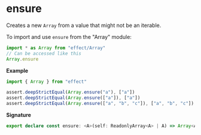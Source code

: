 # ensure

Creates a new `Array` from a value that might not be an iterable.

To import and use `ensure` from the "Array" module:

```ts
import * as Array from "effect/Array"
// Can be accessed like this
Array.ensure
```

**Example**

```ts
import { Array } from "effect"

assert.deepStrictEqual(Array.ensure("a"), ["a"])
assert.deepStrictEqual(Array.ensure(["a"]), ["a"])
assert.deepStrictEqual(Array.ensure(["a", "b", "c"]), ["a", "b", "c"])
```

**Signature**

```ts
export declare const ensure: <A>(self: ReadonlyArray<A> | A) => Array<A>
```
